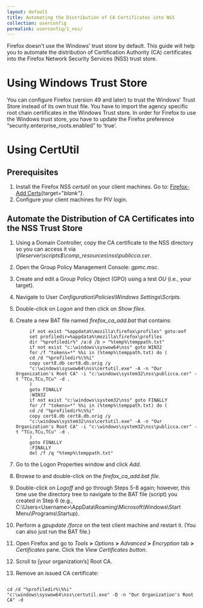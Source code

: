 ```yaml
---
layout: default
title: Automating the Distribution of CA Certificates into NSS
collection: userconfig
permalink: userconfig/1_nss/
---
```


Firefox doesn't use the Windows' trust store by default. This guide will help you to automate the distribution of Certification Authority (CA) certificates into the Firefox Network Security Services (NSS) trust store.

# Using Windows Trust Store
You can configure Firefox (version 49 and later) to trust the Windows' Trust Store instead of its own trust file. You have to import the agency specific root chain certificates in the Windows Trust store.
In order for Firefox to use the Windows trust store, you have to update the Firefox preference “security.enterprise_roots.enabled” to ‘true’. 

# Using CertUtil

## Prerequisites

1. Install the Firefox NSS _certutil_ on your client machines. Go to: [Firefox-Add Certs](https://github.com/christian-korneck/firefox_add-certs/releases){target="_blank"}_.
2. Configure your client machines for PIV login.  

## Automate the Distribution of CA Certificates into the NSS Trust Store

1. Using a Domain Controller, copy the CA certificate to the NSS directory so you can access it via _\\fileserver\scripts$\comp_resources\nss\publicca.cer_.
2. Open the Group Policy Management Console: _gpmc.msc_. 
3. Create and edit a Group Policy Object (GPO) using a test _OU_ (i.e., your target).
4. Navigate to User _Configuration\Policies\Windows Settings\Scripts\._ 
5. Double-click on _Logon_ and then click on _Show files_.
6. Create a new BAT file named _firefox_ca_add.bat_ that contains: 

            if not exist "%appdata%\mozilla\firefox\profiles" goto:eof
            set profiledir=%appdata%\mozilla\firefox\profiles
            dir "%profiledir%" /a:d /b > "%temp%\temppath.txt"
            if not exist "c:\windows\syswow64\nss" goto WIN32
            for /f "tokens=*" %%i in (%temp%\temppath.txt) do (
            cd /d "%profiledir%\%%i"
            copy cert8.db cert8.db.orig /y
            "c:\windows\syswow64\nss\certutil.exe" -A -n "Our Organization's Root CA" -i "c:\windows\system32\nss\publicca.cer" -t "TCu,TCu,TCu" -d . 
            )
            goto FINALLY
            :WIN32
            if not exist "c:\windows\system32\nss" goto FINALLY
            for /f "tokens=*" %%i in (%temp%\temppath.txt) do (
            cd /d "%profiledir%\%%i"
            copy cert8.db cert8.db.orig /y
            "c:\windows\system32\nss\certutil.exe" -A -n "Our Organization's Root CA" -i "c:\windows\system32\nss\publicca.cer" -t "TCu,TCu,TCu" -d . 
            )
            goto FINALLY
            :FINALLY
            del /f /q "%temp%\temppath.txt"

7. Go to the Logon Properties window and click _Add_.
8. Browse to and double-click on the _firefox_ca_add.bat file_.
9. Double-click on _Logoff_ and go through Steps 5-8 again; however, this time use the directory tree to navigate to the BAT file (script) you created in Step 6 (e.g., C:\Users\<Username>\AppData\Roaming\Microsoft\Windows\Start Menu\Programs\Startup). 
10. Perform a _gpupdate /force_ on the test client machine and restart it. (You can also just run the BAT file.)
11. Open Firefox and go to _Tools_ **>** _Options_ **>** _Advanced_ **>** _Encryption_ tab **>** _Certificates_ pane. Click the _View Certificates button_. 
12. Scroll to [your organization’s] Root CA.
13. Remove an issued CA certificate: 

```

cd /d "%profiledir%\%%i"
"c:\windows\syswow64\nss\certutil.exe" -D -n "Our Organization's Root CA" -d 
```
